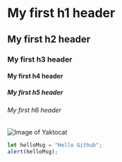 # My first h1 header
## My first h2 header
### My first h3 header
#### My first h4 header
##### My first h5 header
###### My first h6 header

![Image of Yaktocat](https://octodex.github.com/images/yaktocat.png)

``` javascript
let helloMsg = "Hello Github";
alert(helloMsg);
```
